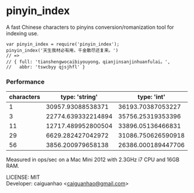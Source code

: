 pinyin_index
============

A fast Chinese characters to pinyins conversion/romanization tool for indexing use.

    var pinyin_index = require('pinyin_index');
    pinyin_index('天生我材必有用，千金散尽还复来。')
    // => 
    // { full: 'tianshengwocaibiyouyong，qianjinsanjinhuanfulai。',
    //   abbr: 'tswcbyy qjsjhfl' }

### Performance

| characters | type: 'string'     | type: 'int'        |
|------------|--------------------|--------------------|
| 1          | 30957.93088538371  | 36193.70387053227  |
| 3          | 22774.639332214894 | 35756.25319353396  |
| 11         | 12717.489952800504 | 33896.05136466831  |
| 29         | 6629.282427042972  | 31086.750626590918 |
| 56         | 3856.200979658138  | 26386.000189447706 |

Measured in ops/sec on a Mac Mini 2012 with 2.3GHz i7 CPU and 16GB RAM.

LICENSE: MIT  
Developer: caiguanhao &lt;caiguanhao@gmail.com&gt;  
